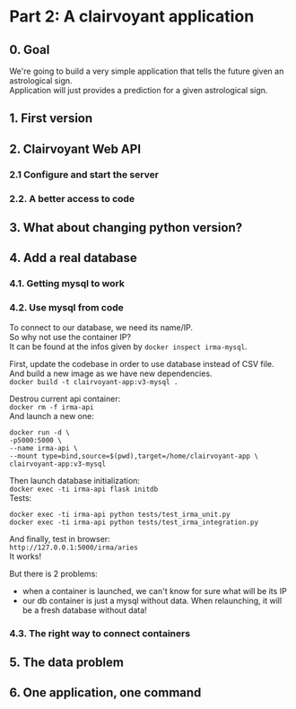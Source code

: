# Part 2: A clairvoyant application

## 0. Goal
We're going to build a very simple application that tells the future given an astrological sign.  
Application will just provides a prediction for a given astrological sign.

## 1. First version

## 2. Clairvoyant Web API
### 2.1 Configure and start the server
### 2.2. A better access to code  

## 3. What about changing python version?

## 4. Add a real database
### 4.1. Getting mysql to work
### 4.2. Use mysql from code
To connect to our database, we need its name/IP.  
So why not use the container IP?  
It can be found at the infos given by `docker inspect irma-mysql`.  

First, update the codebase in order to use database instead of CSV file.  
And build a new image as we have new dependencies.  
`docker build -t clairvoyant-app:v3-mysql .`  
  
Destrou current api container:  
`docker rm -f irma-api`  
And launch a new one:
```
docker run -d \
-p5000:5000 \
--name irma-api \
--mount type=bind,source=$(pwd),target=/home/clairvoyant-app \
clairvoyant-app:v3-mysql
```
  


Then launch database initialization:  
`docker exec -ti irma-api flask initdb`  
Tests:  
```
docker exec -ti irma-api python tests/test_irma_unit.py
docker exec -ti irma-api python tests/test_irma_integration.py
```
  
And finally, test in browser:  
`http://127.0.0.1:5000/irma/aries`  
It works!

But there is 2 problems:
- when a container is launched, we can't know for sure what will be its IP
- our db container is just a mysql without data. When relaunching, it will be a fresh database without data!  

### 4.3. The right way to connect containers  

## 5. The data problem

## 6. One application, one command
